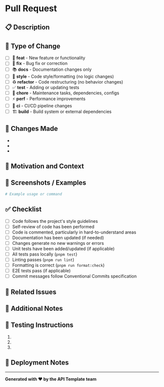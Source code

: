 # Pull Request

## 📋 Description

<!-- Provide a clear and concise description of what this PR does -->

## 🎯 Type of Change

<!-- Mark the relevant option with an "x" -->

- [ ] 🚀 **feat** - New feature or functionality
- [ ] 🐛 **fix** - Bug fix or correction
- [ ] 📚 **docs** - Documentation changes only
- [ ] 💄 **style** - Code style/formatting (no logic changes)
- [ ] ♻️ **refactor** - Code restructuring (no behavior changes)
- [ ] ✅ **test** - Adding or updating tests
- [ ] 🔧 **chore** - Maintenance tasks, dependencies, configs
- [ ] ⚡ **perf** - Performance improvements
- [ ] 👷 **ci** - CI/CD pipeline changes
- [ ] 🏗️ **build** - Build system or external dependencies

## 🔄 Changes Made

<!-- List the main changes introduced by this PR -->

-
-
-

## 🎨 Motivation and Context

<!-- Why is this change required? What problem does it solve? -->

## 📸 Screenshots / Examples

<!-- If applicable, add screenshots or code examples to demonstrate the changes -->

```bash
# Example usage or command
```

## ✅ Checklist

<!-- Mark completed items with an "x" -->

- [ ] Code follows the project's style guidelines
- [ ] Self-review of code has been performed
- [ ] Code is commented, particularly in hard-to-understand areas
- [ ] Documentation has been updated (if needed)
- [ ] Changes generate no new warnings or errors
- [ ] Unit tests have been added/updated (if applicable)
- [ ] All tests pass locally (`pnpm test`)
- [ ] Linting passes (`pnpm run lint`)
- [ ] Formatting is correct (`pnpm run format:check`)
- [ ] E2E tests pass (if applicable)
- [ ] Commit messages follow Conventional Commits specification

## 🔗 Related Issues

<!-- Link related issues using keywords: Closes #issue-number, Fixes #issue-number, Refs #issue-number -->

<!-- Closes #issue-number -->

## 📝 Additional Notes

<!-- Any additional information that reviewers should know -->

## 🧪 Testing Instructions

<!-- Describe how to test the changes introduced by this PR -->

1.
2.
3.

## 🚀 Deployment Notes

<!-- Any special deployment considerations or migrations required -->

---

**Generated with ❤️ by the API Template team**
